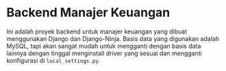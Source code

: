 # Backend Manajer Keuangan

Ini adalah proyek backend untuk manajer keuangan yang dibuat menggunakan Django dan Django-Ninja.
Basis data yang digunakan adalah MySQL, tapi akan sangat mudah untuk mengganti dengan basis data lainnya dengan tinggal menginstall driver yang sesuai dan mengganti konfigurasi di `local_settings.py`.